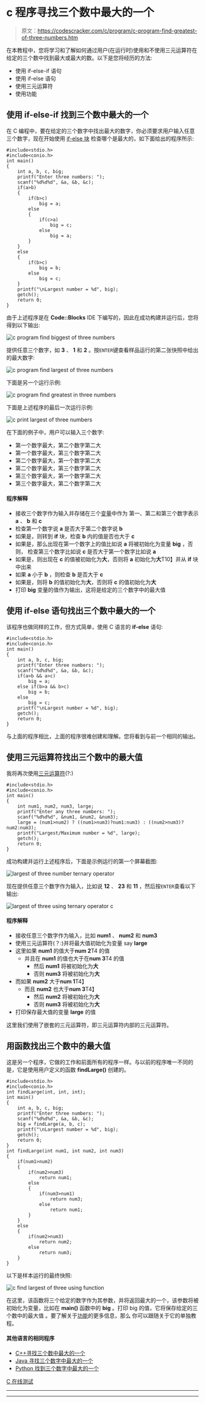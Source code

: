 # c 程序寻找三个数中最大的一个

> 原文：<https://codescracker.com/c/program/c-program-find-greatest-of-three-numbers.htm>

在本教程中，您将学习和了解如何通过用户(在运行时)使用和不使用三元运算符在给定的三个数中找到最大或最大的数。以下是您将经历的方法:

*   使用 if-else-if 语句
*   使用 if-else 语句
*   使用三元运算符
*   使用功能

## 使用 if-else-if 找到三个数中最大的一个

在 C 编程中，要在给定的三个数字中找出最大的数字，你必须要求用户输入任意三个数字，现在开始使用 [if-else 块](/c/c-if-statement.htm) 检查哪个是最大的，如下面给出的程序所示:

```
#include<stdio.h>
#include<conio.h>
int main()
{
    int a, b, c, big;
    printf("Enter three numbers: ");
    scanf("%d%d%d", &a, &b, &c);
    if(a>b)
    {
        if(b>c)
            big = a;
        else
        {
            if(c>a)
                big = c;
            else
                big = a;
        }
    }
    else
    {
        if(b>c)
            big = b;
        else
            big = c;
    }
    printf("\nLargest number = %d", big);
    getch();
    return 0;
}
```

由于上述程序是在 **Code::Blocks** IDE 下编写的，因此在成功构建并运行后，您将得到以下输出:

![c program find biggest of three numbers](img/f678f3f68a6838016accdc14103bcefa.png)

提供任意三个数字，如 **3** 、 **1** 和 **2** 。按`ENTER`键查看样品运行的第二张快照中给出的最大数字:

![c program find largest of three numbers](img/63c4c28878d3c41220868493e0acef57.png)

下面是另一个运行示例:

![c program find greatest in three numbers](img/22f4addf25fd06b7d2c8f2c940a2ce9b.png)

下面是上述程序的最后一次运行示例:

![c print largest of three numbers](img/04a424b61f613999106820048e9106fc.png)

在下面的例子中，用户可以输入三个数字:

*   第一个数字最大，第二个数字第二大
*   第一个数字最大，第三个数字第二大
*   第二个数字最大，第一个数字第二大
*   第二个数字最大，第三个数字第二大
*   第三个数字最大，第一个数字第二大
*   第三个数字最大，第二个数字第二大

#### 程序解释

*   接收三个数字作为输入并存储在三个[变量](/c/c-variables.htm)中作为 第一、第二和第三个数字表示 **a** 、 **b** 和 **c**
*   检查第一个数字说 **a** 是否大于第二个数字说 **b**
*   如果是，则转到 **if** 块，检查 **b** 内的值是否也大于 **c**
*   如果是，那么出现在第一个数字上的值比如说 **a** 将被初始化为变量 **big** ，否则， 检查第三个数字比如说 **c** 是否大于第一个数字比如说 **a**
*   如果是，则出现在 **c** 的值被初始化为**大**，否则将 **a** 初始化为**大**T10】并从 **if** 块中出来
*   如果 **a** 小于 **b** ，则检查 **b** 是否大于 **c**
*   如果是，则将 **b** 的值初始化为**大**，否则将 **c** 的值初始化为**大**
*   打印 **big** 变量的值作为输出，这将是给定的三个数字中的最大值

## 使用 if-else 语句找出三个数中最大的一个

该程序也做同样的工作，但方式简单，使用 C 语言的 **if-else** 语句:

```
#include<stdio.h>
#include<conio.h>
int main()
{
    int a, b, c, big;
    printf("Enter three numbers: ");
    scanf("%d%d%d", &a, &b, &c);
    if(a>b && a>c)
        big = a;
    else if(b>a && b>c)
        big = b;
    else
        big = c;
    printf("\nLargest number = %d", big);
    getch();
    return 0;
}
```

与上面的程序相比，上面的程序很难创建和理解。您将看到与前一个相同的输出。

## 使用三元运算符找出三个数中的最大值

我将再次使用[三元运算符](/c/c-ternary-operator.htm)(?:)

```
#include<stdio.h>
#include<conio.h>
int main()
{
    int num1, num2, num3, large;
    printf("Enter any three numbers: ");
    scanf("%d%d%d", &num1, &num2, &num3);
    large = (num1>num2) ? ((num1>num3)?num1:num3) : ((num2>num3)?num2:num3);
    printf("Largest/Maximum number = %d", large);
    getch();
    return 0;
}
```

成功构建并运行上述程序后，下面是示例运行的第一个屏幕截图:

![largest of three number ternary operator](img/16f26a0079c7989f1659afd9f54ec323.png)

现在提供任意三个数字作为输入，比如说 **12** 、 **23** 和 **11** ，然后按`ENTER`查看以下输出:

![largest of three using ternary operator c](img/7eced009be7aa2557e280e29029f07cf.png)

#### 程序解释

*   接收任意三个数字作为输入，比如 **num1** 、 **num2** 和 **num3**
*   使用三元运算符(？:)并将最大值初始化为变量 say **large**
*   这里如果 **num1** 的值大于**num 2**T4 的值
    *   并且在 **num1** 的值也大于在**num 3**T4 的值
        *   然后 **num1** 将被初始化为**大**
        *   否则 **num3** 将被初始化为**大**
*   而如果 **num2** 大于**num 1**T4】
    *   而且 **num2** 也大于**num 3**T4】
        *   然后 **num2** 将被初始化为**大**
        *   否则 **num3** 将被初始化为**大**
*   打印保存最大值的变量 **large** 的值

这里我们使用了嵌套的三元运算符，即三元运算符内部的三元运算符。

## 用函数找出三个数中的最大值

这是另一个程序，它做的工作和前面所有的程序一样。与以前的程序唯一不同的是，它是使用用户定义的函数 **findLarge()** 创建的。

```
#include<stdio.h>
#include<conio.h>
int findLarge(int, int, int);
int main()
{
    int a, b, c, big;
    printf("Enter three numbers: ");
    scanf("%d%d%d", &a, &b, &c);
    big = findLarge(a, b, c);
    printf("\nLargest number = %d", big);
    getch();
    return 0;
}
int findLarge(int num1, int num2, int num3)
{
    if(num1>num2)
    {
        if(num2>num3)
            return num1;
        else
        {
            if(num3>num1)
                return num3;
            else
                return num1;
        }
    }
    else
    {
        if(num2>num3)
            return num2;
        else
            return num3;
    }
}
```

以下是样本运行的最终快照:

![c find largest of three using function](img/c8a5196d7450cb06118d7c50ffb532e9.png)

在这里，该函数将三个给定的数字作为其参数，并将返回最大的一个，该参数将被初始化为变量，比如在 **main()** 函数中的 **big** 。打印 big 的值，它将保存给定的三个数中的最大值 。要了解关于[功能](/c/c-functions.htm)的更多信息，那么 你可以跟随关于它的单独教程。

#### 其他语言的相同程序

*   [C++寻找三个数中最大的一个](/cpp/program/cpp-program-find-greatest-of-three-numbers.htm)
*   [Java 寻找三个数字中最大的一个](/java/program/java-program-find-largest-of-three-numbers.htm)
*   [Python 找到三个数字中最大的一个](/python/program/python-program-find-largest-of-three-numbers.htm)

[C 在线测试](/exam/showtest.php?subid=2)

* * *

* * *